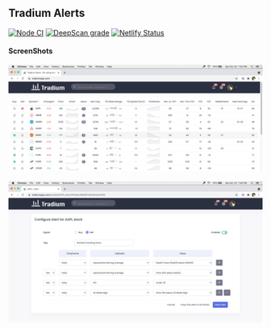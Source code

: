 ## Tradium Alerts

[![Node CI](https://github.com/tradium-app/tradium-alerts-web/actions/workflows/node.js.yml/badge.svg)](https://github.com/tradium-app/tradium-alerts-web/actions/workflows/node.js.yml)
[![DeepScan grade](https://deepscan.io/api/teams/5348/projects/17847/branches/423247/badge/grade.svg)](https://deepscan.io/dashboard#view=project&tid=5348&pid=17847&bid=423247)
[![Netlify Status](https://api.netlify.com/api/v1/badges/bdb7dce8-c836-4f08-a05f-72c2fd9d1be7/deploy-status)](https://app.netlify.com/sites/tradium/deploys)

#### ScreenShots

<img src="public/home-page.png" width="700">
<br />
<br />
<img src="public/alert-config.png" width="700">
